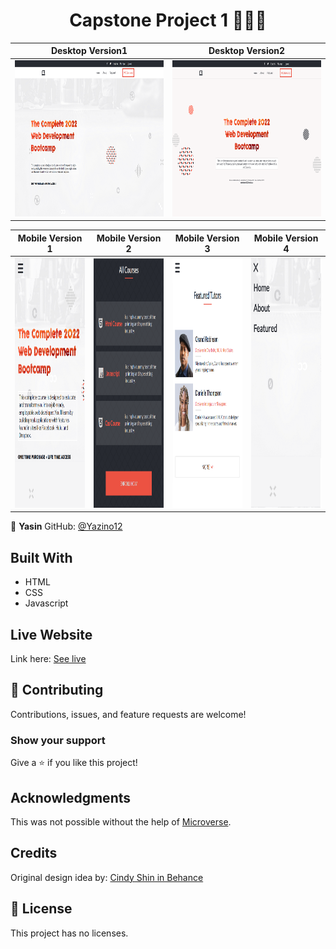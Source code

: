 <h1 align="center">
  Capstone Project 1 👩🏾‍💻
</h1>

|                                                      **Desktop Version1**                                                      |                                                      **Desktop Version2**                                                      |
| :----------------------------------------------------------------------------------------------------------------------------: | :----------------------------------------------------------------------------------------------------------------------------: |
| <img src="https://github.com/Yazino12/capstone-project1/blob/developer/images/desktop1.png?raw=true" width="1200" height="250"> | <img src="https://github.com/Yazino12/capstone-project1/blob/developer/images/desktop2.png?raw=true" width="1200" height="250"> |

|                                                     **Mobile Version 1**                                                      |                                                     **Mobile Version 2**                                                      |                                                     **Mobile Version 3**                                                      |                                                     **Mobile Version 4**                                                      |
| :---------------------------------------------------------------------------------------------------------------------------: | :---------------------------------------------------------------------------------------------------------------------------: | :---------------------------------------------------------------------------------------------------------------------------: | :---------------------------------------------------------------------------------------------------------------------------: |
| <img src="https://github.com/Yazino12/capstone-project1/blob/developer/images/mobile1.png?raw=true" width="300" height="400"> | <img src="https://github.com/Yazino12/capstone-project1/blob/developer/images/mobile2.png?raw=true" width="300" height="400"> | <img src="https://github.com/Yazino12/capstone-project1/blob/developer/images/mobile3.png?raw=true" width="300" height="400"> | <img src="https://github.com/Yazino12/capstone-project1/blob/developer/images/mobile4.png?raw=true" width="300" height="400"> |

👤 **Yasin**
GitHub: [@Yazino12](https://github.com/Yazino12)

## Built With

- HTML
- CSS
- Javascript

## Live Website

Link here: [See live](https://yazino12.github.io/capstone-project1)

## 🤝 Contributing

Contributions, issues, and feature requests are welcome!

### Show your support

Give a ⭐️ if you like this project!

## Acknowledgments

This was not possible without the help of [Microverse](https://github.com/microverseinc/curriculum-transversal-skills/blob/main/documentation/hello_microverse_project.md).

## Credits

Original design idea by: [Cindy Shin in Behance](https://www.behance.net/adagio07)

## 📝 License

This project has no licenses.
